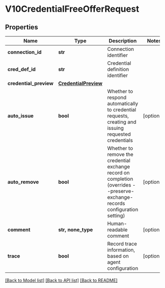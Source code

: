 # V10CredentialFreeOfferRequest


## Properties
Name | Type | Description | Notes
------------ | ------------- | ------------- | -------------
**connection_id** | **str** | Connection identifier | 
**cred_def_id** | **str** | Credential definition identifier | 
**credential_preview** | [**CredentialPreview**](CredentialPreview.md) |  | 
**auto_issue** | **bool** | Whether to respond automatically to credential requests, creating and issuing requested credentials | [optional] 
**auto_remove** | **bool** | Whether to remove the credential exchange record on completion (overrides --preserve-exchange-records configuration setting) | [optional] 
**comment** | **str, none_type** | Human-readable comment | [optional] 
**trace** | **bool** | Record trace information, based on agent configuration | [optional] 

[[Back to Model list]](../README.md#documentation-for-models) [[Back to API list]](../README.md#documentation-for-api-endpoints) [[Back to README]](../README.md)



